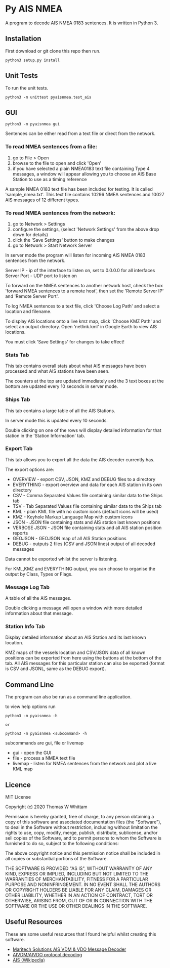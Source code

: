 # Py AIS NMEA

A program to decode AIS NMEA 0183 sentences. It is written in Python 3.


## Installation

First download or git clone this repo then run.

```
python3 setup.py install
```

## Unit Tests
To run the unit tests.

```
python3 -m unittest pyaisnmea.test_ais
```

## GUI

```
python3 -m pyaisnmea gui
```

Sentences can be either read from a text file or direct from the network.

### To read NMEA sentences from a file:
1. go to File > Open
2. browse to the file to open and click 'Open'
3. if you have selected a plain NMEA0183 text file containing Type 4 messages, a window will appear allowing you to choose an AIS Base Station to use as a timing reference

A sample NMEA 0183 text file has been included for testing. It is called 'sample_nmea.txt'.
This text file contains 10296 NMEA sentences and 10027 AIS messages of 12 different types.

### To read NMEA sentences from the network:
1. go to Network > Settings
2. configure the settings,
   (select 'Network Settings' from the above drop down for details)
3. click the 'Save Settings' button to make changes
4. go to Network > Start Network Server

In server mode the program will listen for incoming AIS NMEA 0183 sentences
from the network.

Server IP - ip of the interface to listen on, set to 0.0.0.0 for all interfaces
Server Port - UDP port to listen on

To forward on the NMEA sentences to another network host, check the box
'forward NMEA sentences to a remote host', then set the 'Remote Server IP' and
'Remote Server Port'.

To log NMEA sentences to a text file, click 'Choose Log Path' and select a
location and filename.

To display AIS locations onto a live kmz map, click 'Choose KMZ Path' and
select an output directory.
Open 'netlink.kml' in Google Earth to view AIS locations.

You must click 'Save Settings' for changes to take effect!

### Stats Tab
This tab contains overall stats about what AIS messages have been processed and
what AIS stations have been seen.

The counters at the top are updated immediately and the 3 text boxes at the
bottom are updated every 10 seconds in server mode.

### Ships Tab
This tab contains a large table of all the AIS Stations.

In server mode this is updated every 10 seconds.

Double clicking on one of the rows will display detailed information for that
station in the 'Station Information' tab.

### Export Tab
This tab allows you to export all the data the AIS decoder currently has.

The export options are:

* OVERVIEW     - export CSV, JSON, KMZ and DEBUG files to a directory
* EVERYTHING   - export overview and data for each AIS station in its own directory
* CSV          - Comma Separated Values file containing similar data to the Ships tab
* TSV          - Tab Separated Values file containing similar data to the Ships tab
* KML          - plain KML file with no custom icons (default icons will be used)
* KMZ          - Keyhole Markup Language Map with custom icons
* JSON         - JSON file containing stats and AIS station last known positions
* VERBOSE JSON - JSON file containing stats and all AIS station position reports
* GEOJSON      - GEOJSON map of all AIS Station positions
* DEBUG        - outputs 2 files (CSV and JSON lines) output of all decoded messages

Data cannot be exported whilst the server is listening.

For KML,KMZ and EVERYTHING output, you can choose to organise the output by Class, Types or Flags.

### Message Log Tab
A table of all the AIS messages.

Double clicking a message will open a window with more detailed information
about that message.

### Station Info Tab
Display detailed information about an AIS Station and its last known location.

KMZ maps of the vessels location and CSV/JSON data of all known positions can be
exported from here using the buttons at the bottom of the tab. All AIS messages for this
particular station can also be exported (format is CSV and JSONL, same as the DEBUG export).

## Command Line

The program can also be run as a command line application.

to view help options run

```
python3 -m pyaisnmea -h

or

python3 -m pyaisnmea <subcommand> -h
```

subcommands are gui, file or livemap

* gui - open the GUI
* file - process a NMEA text file
* livemap - listen for NMEA sentences from the network and plot a live KML map

## Licence

MIT License

Copyright (c) 2020 Thomas W Whittam

Permission is hereby granted, free of charge, to any person obtaining a copy
of this software and associated documentation files (the "Software"), to deal
in the Software without restriction, including without limitation the rights
to use, copy, modify, merge, publish, distribute, sublicense, and/or sell
copies of the Software, and to permit persons to whom the Software is
furnished to do so, subject to the following conditions:

The above copyright notice and this permission notice shall be included in all
copies or substantial portions of the Software.

THE SOFTWARE IS PROVIDED "AS IS", WITHOUT WARRANTY OF ANY KIND, EXPRESS OR
IMPLIED, INCLUDING BUT NOT LIMITED TO THE WARRANTIES OF MERCHANTABILITY,
FITNESS FOR A PARTICULAR PURPOSE AND NONINFRINGEMENT. IN NO EVENT SHALL THE
AUTHORS OR COPYRIGHT HOLDERS BE LIABLE FOR ANY CLAIM, DAMAGES OR OTHER
LIABILITY, WHETHER IN AN ACTION OF CONTRACT, TORT OR OTHERWISE, ARISING FROM,
OUT OF OR IN CONNECTION WITH THE SOFTWARE OR THE USE OR OTHER DEALINGS IN THE
SOFTWARE.

## Useful Resources

These are some useful resources that I found helpful whilst creating this software.

* [Maritech Solutions AIS VDM & VDO Message Decoder ](https://www.maritec.co.za/tools/aisvdmvdodecoding/)
* [AIVDM/AIVDO protocol decoding](https://gpsd.gitlab.io/gpsd/AIVDM.html)
* [AIS (Wikipedia)](https://en.wikipedia.org/wiki/Automatic_identification_system)
